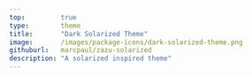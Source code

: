 ```yaml
---
top:         true
type:        theme
title:       "Dark Solarized Theme"
image:       /images/package-icons/dark-solarized-theme.png
githuburl:   marcpaul/zazu-solarized
description: "A solarized inspired theme"
---
```

